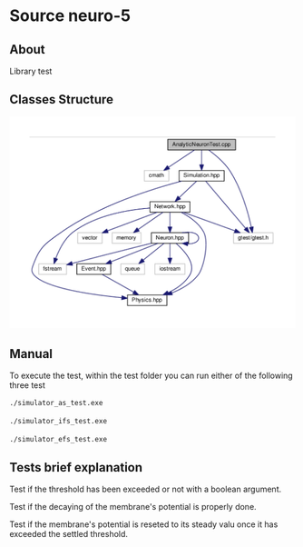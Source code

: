 # Source neuro-5

## About 

Library test

## Classes Structure

![alt text](../doc/diagram/diagram_test.png "Diagram of tests")

## Manual 

To execute the test, within the test folder you can run either of the 
following three test

	./simulator_as_test.exe

	./simulator_ifs_test.exe
	
	./simulator_efs_test.exe

## Tests brief explanation

Test if the threshold has been exceeded or not with a boolean 
argument. 

Test if the decaying of the membrane's potential is properly done.

Test if the membrane's potential is reseted to its steady valu once
it has exceeded the settled threshold.


